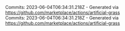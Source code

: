 Commits: 2023-06-04T06:34:31.218Z - Generated via https://github.com/marketplace/actions/artificial-grass
<br>
Commits: 2023-06-04T06:34:31.218Z - Generated via https://github.com/marketplace/actions/artificial-grass
<br>
